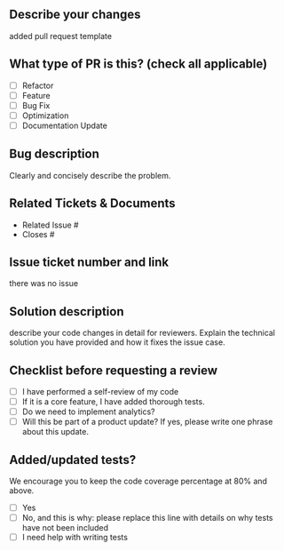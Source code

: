 ## Describe your changes
added pull request template

## **What type of PR is this? (check all applicable)**
- [ ] Refactor
- [ ] Feature
- [ ] Bug Fix
- [ ] Optimization
- [ ] Documentation Update

## Bug description
Clearly and concisely describe the problem. 

## Related Tickets & Documents

<!--
For pull requests that relate or close an issue, please include them
below.  We like to follow [Github's guidance on linking issues to pull requests](https://docs.github.com/en/issues/tracking-your-work-with-issues/linking-a-pull-request-to-an-issue).

For example having the text: "closes #1234" would connect the current pull
request to issue 1234.  And when we merge the pull request, Github will
automatically close the issue.
-->

- Related Issue #
- Closes #

## Issue ticket number and link
there was no issue

## Solution description
describe your code changes in detail for reviewers. Explain the technical solution you have provided and how it fixes the issue case.

## Checklist before requesting a review
- [ ] I have performed a self-review of my code
- [ ] If it is a core feature, I have added thorough tests.
- [ ] Do we need to implement analytics?
- [ ] Will this be part of a product update? If yes, please write one phrase about this update.

## **Added/updated tests?**
We encourage you to keep the code coverage percentage at 80% and above.

- [ ] Yes
- [ ] No, and this is why: please replace this line with details on why tests have not been included
- [ ] I need help with writing tests
